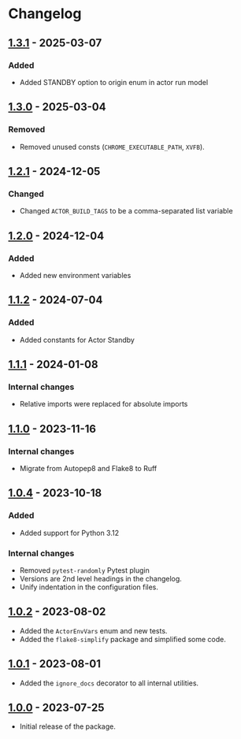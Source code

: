 # Changelog

## [1.3.1](../../releases/tag/v1.3.1) - 2025-03-07

### Added

- Added STANDBY option to origin enum in actor run model

## [1.3.0](../../releases/tag/v1.3.0) - 2025-03-04

### Removed

- Removed unused consts (`CHROME_EXECUTABLE_PATH`, `XVFB`).

## [1.2.1](../../releases/tag/v1.2.1) - 2024-12-05

### Changed

- Changed `ACTOR_BUILD_TAGS` to be a comma-separated list variable

## [1.2.0](../../releases/tag/v1.2.0) - 2024-12-04

### Added

- Added new environment variables

## [1.1.2](../../releases/tag/v1.1.2) - 2024-07-04

### Added

- Added constants for Actor Standby

## [1.1.1](../../releases/tag/v1.1.1) - 2024-01-08

### Internal changes

- Relative imports were replaced for absolute imports

## [1.1.0](../../releases/tag/v1.1.0) - 2023-11-16

### Internal changes

- Migrate from Autopep8 and Flake8 to Ruff

## [1.0.4](../../releases/tag/v1.0.4) - 2023-10-18

### Added

- Added support for Python 3.12

### Internal changes

- Removed `pytest-randomly` Pytest plugin
- Versions are 2nd level headings in the changelog.
- Unify indentation in the configuration files.

## [1.0.2](../../releases/tag/v1.0.2) - 2023-08-02

- Added the `ActorEnvVars` enum and new tests.
- Added the `flake8-simplify` package and simplified some code.

## [1.0.1](../../releases/tag/v1.0.1) - 2023-08-01

- Added the `ignore_docs` decorator to all internal utilities.

## [1.0.0](../../releases/tag/v1.0.0) - 2023-07-25

- Initial release of the package.
